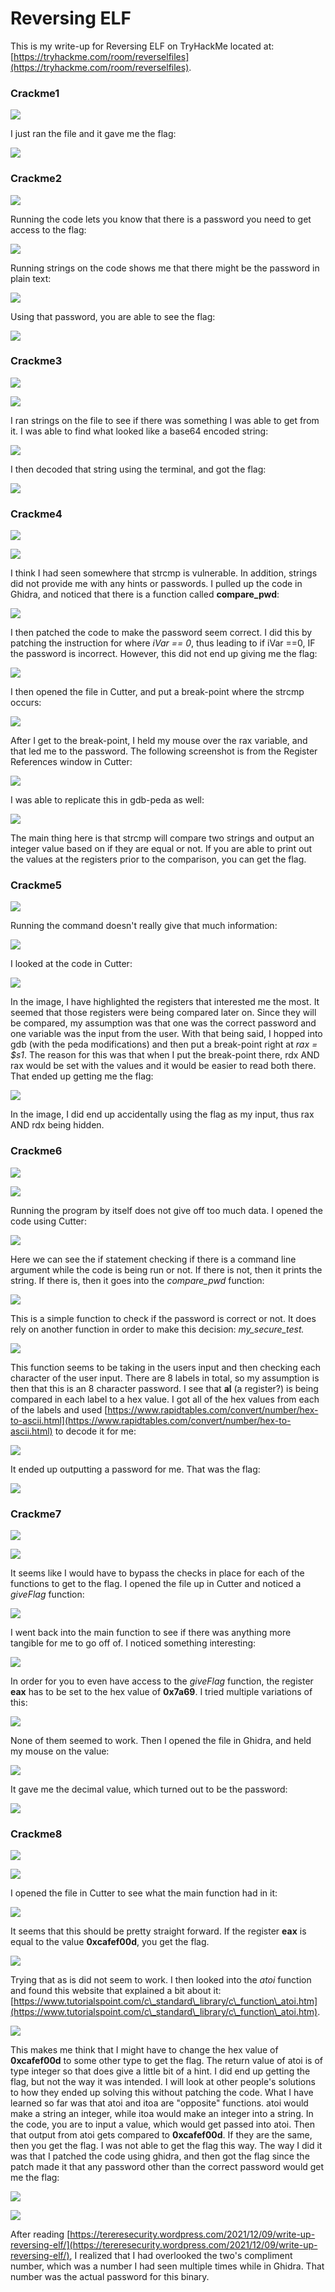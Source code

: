 # Reversing ELF

This is my write-up for Reversing ELF on TryHackMe located at: [https://tryhackme.com/room/reverselfiles](https://tryhackme.com/room/reverselfiles).

### Crackme1

![](<../../.gitbook/assets/image (12) (2) (1).png>)

I just ran the file and it gave me the flag:

![](<../../.gitbook/assets/image (18) (2).png>)

### Crackme2

![](<../../.gitbook/assets/image (10) (2) (1).png>)

Running the code lets you know that there is a password you need to get access to the flag:

![](<../../.gitbook/assets/image (20) (2).png>)

Running strings on the code shows me that there might be the password in plain text:

![](<../../.gitbook/assets/image (21) (2).png>)

Using that password, you are able to see the flag:

![](<../../.gitbook/assets/image (486).png>)

### Crackme3

![](<../../.gitbook/assets/image (15) (1) (2).png>)

![](<../../.gitbook/assets/image (16) (2).png>)

I ran strings on the file to see if there was something I was able to get from it. I was able to find what looked like a base64 encoded string:

![](<../../.gitbook/assets/image (17) (2).png>)

I then decoded that string using the terminal, and got the flag:

![](<../../.gitbook/assets/image (13) (2) (1).png>)

### Crackme4

![](<../../.gitbook/assets/image (9) (2) (1) (1).png>)

![](<../../.gitbook/assets/image (19) (2).png>)

I think I had seen somewhere that strcmp is vulnerable. In addition, strings did not provide me with any hints or passwords. I pulled up the code in Ghidra, and noticed that there is a function called **compare\_pwd**:

![](<../../.gitbook/assets/image (10) (2).png>)

I then patched the code to make the password seem correct. I did this by patching the instruction for where _iVar == 0_, thus leading to if iVar ==0, IF the password is incorrect. However, this did not end up giving me the flag:

![](<../../.gitbook/assets/image (11) (3) (1).png>)

I then opened the file in Cutter, and put a break-point where the strcmp occurs:

![](<../../.gitbook/assets/image (18) (3).png>)

After I get to the break-point, I held my mouse over the rax variable, and that led me to the password. The following screenshot is from the Register References window in Cutter:

![](<../../.gitbook/assets/image (22) (1).png>)

I was able to replicate this in gdb-peda as well:

![](<../../.gitbook/assets/image (13) (2).png>)

The main thing here is that strcmp will compare two strings and output an integer value based on if they are equal or not. If you are able to print out the values at the registers prior to the comparison, you can get the flag.

### Crackme5

![](<../../.gitbook/assets/image (341).png>)

Running the command doesn't really give that much information:

![](<../../.gitbook/assets/image (19) (1).png>)

I looked at the code in Cutter:

![](<../../.gitbook/assets/image (17) (3).png>)

In the image, I have highlighted the registers that interested me the most. It seemed that those registers were being compared later on. Since they will be compared, my assumption was that one was the correct password and one variable was the input from the user. With that being said, I hopped into gdb (with the peda modifications) and then put a break-point right at _rax = $s1_. The reason for this was that when I put the break-point there, rdx AND rax would be set with the values and it would be easier to read both there. That ended up getting me the flag:

![](<../../.gitbook/assets/image (9) (2) (1).png>)

In the image, I did end up accidentally using the flag as my input, thus rax AND rdx being hidden.

### Crackme6

![](<../../.gitbook/assets/image (12) (2) (2).png>)

![](<../../.gitbook/assets/image (574).png>)

Running the program by itself does not give off too much data. I opened the code using Cutter:

![](<../../.gitbook/assets/image (17) (1) (2).png>)

Here we can see the if statement checking if there is a command line argument while the code is being run or not. If there is not, then it prints the string. If there is, then it goes into the _compare\_pwd_ function:

![](<../../.gitbook/assets/image (12) (2) (3).png>)

This is a simple function to check if the password is correct or not. It does rely on another function in order to make this decision: _my\_secure\_test._

![](<../../.gitbook/assets/image (433).png>)

This function seems to be taking in the users input and then checking each character of the user input. There are 8 labels in total, so my assumption is then that this is an 8 character password. I see that **al** (a register?) is being compared in each label to a hex value. I got all of the hex values from each of the labels and used [https://www.rapidtables.com/convert/number/hex-to-ascii.html](https://www.rapidtables.com/convert/number/hex-to-ascii.html) to decode it for me:

![](<../../.gitbook/assets/image (718).png>)

It ended up outputting a password for me. That was the flag:

![](<../../.gitbook/assets/image (510).png>)

### Crackme7

![](<../../.gitbook/assets/image (483).png>)

![](<../../.gitbook/assets/image (620).png>)

It seems like I would have to bypass the checks in place for each of the functions to get to the flag. I opened the file up in Cutter and noticed a _giveFlag_ function:

![](<../../.gitbook/assets/image (428).png>)

I went back into the main function to see if there was anything more tangible for me to go off of. I noticed something interesting:

![](<../../.gitbook/assets/image (672).png>)

In order for you to even have access to the _giveFlag_ function, the register **eax** has to be set to the hex value of **0x7a69**. I tried multiple variations of this:

![](<../../.gitbook/assets/image (11) (3).png>)

None of them seemed to work. Then I opened the file in Ghidra, and held my mouse on the value:

![](<../../.gitbook/assets/image (424).png>)

It gave me the decimal value, which turned out to be the password:

![](<../../.gitbook/assets/image (660).png>)

### Crackme8

![](<../../.gitbook/assets/image (13) (3).png>)

![](<../../.gitbook/assets/image (16) (1) (2).png>)

I opened the file in Cutter to see what the main function had in it:

![](<../../.gitbook/assets/image (717).png>)

It seems that this should be pretty straight forward. If the register **eax** is equal to the value **0xcafef00d**, you get the flag.

![](<../../.gitbook/assets/image (14) (2).png>)

Trying that as is did not seem to work. I then looked into the _atoi_ function and found this website that explained a bit about it: [https://www.tutorialspoint.com/c\_standard\_library/c\_function\_atoi.htm](https://www.tutorialspoint.com/c\_standard\_library/c\_function\_atoi.htm).

![](<../../.gitbook/assets/image (385).png>)

This makes me think that I might have to change the hex value of **0xcafef00d** to some other type to get the flag. The return value of atoi is of type integer so that does give a little bit of a hint. I did end up getting the flag, but not the way it was intended. I will look at other people's solutions to how they ended up solving this without patching the code. What I have learned so far was that atoi and itoa are "opposite" functions. atoi would make a string an integer, while itoa would make an integer into a string. In the code, you are to input a value, which would get passed into atoi. Then that output from atoi gets compared to **0xcafef00d**. If they are the same, then you get the flag. I was not able to get the flag this way. The way I did it was that I patched the code using ghidra, and then got the flag since the patch made it that any password other than the correct password would get me the flag:

![](<../../.gitbook/assets/image (402).png>)

![](<../../.gitbook/assets/image (18) (1) (2) (1).png>)

After reading [https://tereresecurity.wordpress.com/2021/12/09/write-up-reversing-elf/](https://tereresecurity.wordpress.com/2021/12/09/write-up-reversing-elf/), I realized that I had overlooked the two's compliment number, which was a number I had seen multiple times while in Ghidra. That number was the actual password for this binary.
